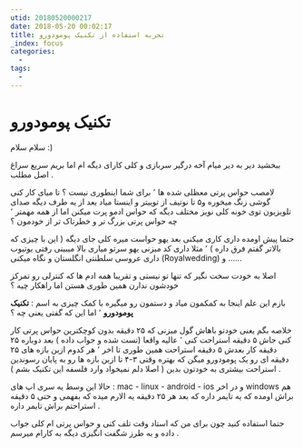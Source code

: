 ```yaml
---
utid: 20180520000217
date: 2018-05-20 00:02:17
title: تجربه استفاده از تکنیک پومودورو
_index: focus
categories:
  -
tags:
  -
---
```


# تکنیک **پومودورو**

سلام سلام :)

ببخشید دیر به دیر میام آخه درگیر سربازی و کلی کارای دیگه ام اما بریم سریع سراغ اصل مطلب .

لامصب حواس پرتی معظلی شده ها ٬ برای شما اینطوری نیست ؟ تا میای کار کنی گوشی زنگ میخوره  و۵ تا نوتیف از توییتر و اینستا میاد بعد از یه طرف دیگه صدای تلویزیون توی خونه کلی نویز مختلف دیگه که حواس ادمو پرت میکنن اما از همه مهمتر ٬ چه حواس پرتی بزرگ تر و خطرناک تر از خودمون ؟

حتما پیش اومده داری کاری میکنی بعد یهو حواست میره کلی جای دیگه ( این با چیزی که بالاتر گفتم فرق داره ) ٬ مثلا داری کد میزنی یهو سرتو میاری بالا میبینی رفتی یوتیوب داری عروسی سلطنتی انگلستان و نگاه میکنی (Royalwedding) و …...

اصلا به خودت سخت نگیر که تنها تو نیستی و تقریبا همه ادم ها که کنترلی رو تمرکز خودشون ندارن همین طوری هستن اما راهکار چیه ؟

بازم این علم اینجا به کمکمون میاد و دستمون رو میگیره با کمک چیزی به اسم : **تکنیک پومودورو** ٬ اما این که گفتی یعنی چه ؟

خلاصه بگم یعنی خودتو باهاش گول میزنی که ۲۵ دقیقه بدون کوچکترین حواس پرتی کار کنی جاش ۵ دقیقه استراحت کنی ٬ عالیه واقعا (تست شده و جواب داده ) بعد دوباره ۲۵ دقیقه کار بعدش ۵ دقیقه استراحت همین طوری تا اخر ٬ هر کدوم ازین بازه های ۲۵ دقیقه ای رو یک پومودورو میگن که بهتره وقتی ۳-۴ تا ازین بازه ها رو به پایان رسوندین استراحت بیشتری به خودتون بدین ( اصلا دلم نمیخواد وارد فلسفه این تکنیک بشم ) .

حالا این وسط یه سری اپ های : mac - linux - android - ios و در اخر windows هم براش اومده که یه تایمر داره که بعد هر ۲۵ دقیقه یه الارم میده که بفهمی و حتی ۵ دقیقه استراحتم براش تایمر داره .

حتما استفاده کنید چون برای من که استاد وقت تلف کنی و حواس پرتی ام کلی جواب داده و به طرز شگفت انگیزی دیگه به کارام میرسم .







